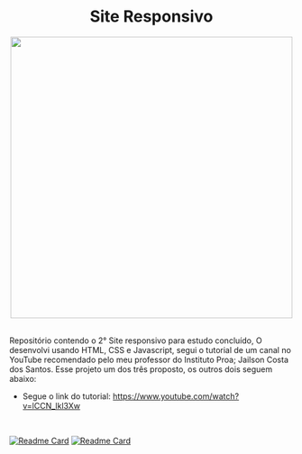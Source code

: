 <div align="center">
  
# Site Responsivo
</div>

<div align="center">
  
<img src="https://64.media.tumblr.com/1fdc557ee8ae894407fa1c9a862729ea/95a9c4952480baec-2a/s500x750/5cece191cc55299e515142e5d4a46170c8f461de.gifv" width="500px">
  
</div><br>

Repositório contendo o 2° Site responsivo para estudo concluído, O desenvolvi usando HTML, CSS e Javascript, segui o tutorial de um canal no YouTube recomendado pelo meu professor do Instituto Proa; Jailson Costa dos Santos. Esse projeto um dos três proposto, os outros dois seguem abaixo:

- Segue o link do tutorial: <a href="https://www.youtube.com/watch?v=lCCN_lkl3Xw" target="_blank">https://www.youtube.com/watch?v=lCCN_lkl3Xw</a>

<br>
<div height="180em">
  
[![Readme Card](https://github-readme-stats.vercel.app/api/pin/?username=CamilaCSoares&repo=Projeto_Madcare&theme=dracula)](https://github.com/CamilaCSoares/Projeto_Madcare.git) 
[![Readme Card](https://github-readme-stats.vercel.app/api/pin/?username=CamilaCSoares&repo=Projeto_Cafeteria&theme=dracula)](https://github.com/CamilaCSoares/Projeto_Cafeteria.git)
  
<div>